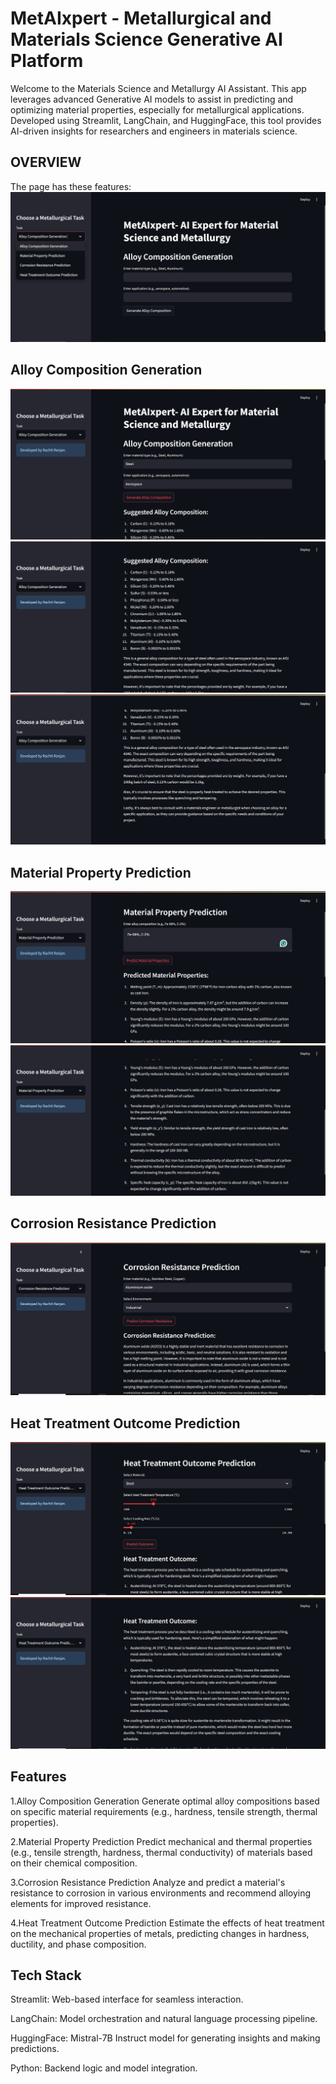 # MetAIxpert - Metallurgical and Materials Science Generative AI Platform

Welcome to the Materials Science and Metallurgy AI Assistant. This app leverages advanced Generative AI models to assist in predicting and optimizing material properties, especially for metallurgical applications. Developed using Streamlit, LangChain, and HuggingFace, this tool provides AI-driven insights for researchers and engineers in materials science.

## OVERVIEW
The page has these features:
![Features](https://github.com/Rachit2527/Metallurgy-and-Material-Science-AI-Assistant/blob/main/Screenshot%20(3044).png?raw=true)

## Alloy Composition Generation

![Alloy Composition Generation](https://github.com/Rachit2527/Metallurgy-and-Material-Science-AI-Assistant/blob/main/Screenshot%20(3045).png?raw=true)
![](https://github.com/Rachit2527/Metallurgy-and-Material-Science-AI-Assistant/blob/main/Screenshot%20(3046).png?raw=true)
![](https://github.com/Rachit2527/Metallurgy-and-Material-Science-AI-Assistant/blob/main/Screenshot%20(3047).png?raw=true)




## Material Property Prediction

![Material Property Prediction](https://github.com/Rachit2527/Metallurgy-and-Material-Science-AI-Assistant/blob/main/Screenshot%20(3048).png?raw=true)
![](https://github.com/Rachit2527/Metallurgy-and-Material-Science-AI-Assistant/blob/main/Screenshot%20(3049).png?raw=true)

## Corrosion Resistance Prediction

![Corrosion Resistance Prediction](https://github.com/Rachit2527/Metallurgy-and-Material-Science-AI-Assistant/blob/main/Screenshot%20(3050).png?raw=true)

## Heat Treatment Outcome Prediction

![Heat Treatment Outcome Prediction](https://github.com/Rachit2527/Metallurgy-and-Material-Science-AI-Assistant/blob/main/Screenshot%20(3051).png?raw=true)
![](https://github.com/Rachit2527/Metallurgy-and-Material-Science-AI-Assistant/blob/main/Screenshot%20(3052).png?raw=true)


## Features

1.Alloy Composition Generation
Generate optimal alloy compositions based on specific material requirements (e.g., hardness, tensile strength, thermal properties).

2.Material Property Prediction
Predict mechanical and thermal properties (e.g., tensile strength, hardness, thermal conductivity) of materials based on their chemical composition.

3.Corrosion Resistance Prediction
Analyze and predict a material's resistance to corrosion in various environments and recommend alloying elements for improved resistance.

4.Heat Treatment Outcome Prediction
Estimate the effects of heat treatment on the mechanical properties of metals, predicting changes in hardness, ductility, and phase composition.

## Tech Stack

Streamlit: Web-based interface for seamless interaction.

LangChain: Model orchestration and natural language processing pipeline.

HuggingFace: Mistral-7B Instruct model for generating insights and making predictions.

Python: Backend logic and model integration.

